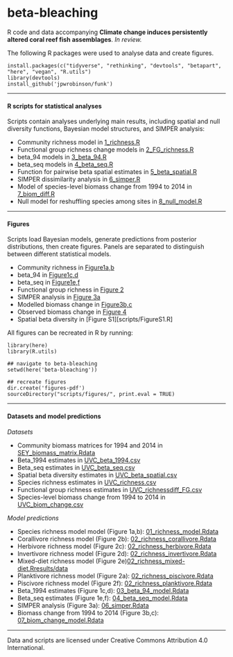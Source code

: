# beta-bleaching
R code and data accompanying **Climate change induces persistently altered coral reef fish assemblages**.  *In review.*

The following R packages were used to analyse data and create figures.

```
install.packages(c("tidyverse", "rethinking", "devtools", "betapart", "here", "vegan", "R.utils")
library(devtools)
install_github('jpwrobinson/funk')
```

****

#### R scripts for statistical analyses 

Scripts contain analyses underlying main results, including spatial and null diversity functions, Bayesian model structures, and SIMPER analysis:

- Community richness model in [1_richness.R](/scripts/1_richness.R)
- Functional group richness change models in [2_FG_richness.R](scripts/2_FG_richness.R)
- beta_94 models in [3_beta_94.R](scripts/3_beta_94.R)
- beta_seq models in [4_beta_seq.R](scripts/4_beta_seq.R)
- Function for pairwise beta spatial estimates in [5_beta_spatial.R](scripts/5_beta_spatial.R)
- SIMPER dissimilarity analysis in [6_simper.R](scripts/6_simper_spatial.R)
- Model of species-level biomass change from 1994 to 2014 in [7_biom_diff.R](scripts/7_biom_diff.R)
- Null model for reshuffling species among sites in [8_null_model.R](scripts/8_null_model.R)

****

#### Figures

Scripts load Bayesian models, generate predictions from posterior distributions, then create figures. Panels are separated to distinguish between different statistical models.

- Community richness in [Figure1a,b](figures/Figure1_ab.R)
- beta_94 in [Figure1c,d](figures/Figure1_cd.R)
- beta_seq in [Figure1e,f](figures/Figure1_ef.R)
- Functional group richness in [Figure 2](figures/Figure2.R)
- SIMPER analysis in [Figure 3a](figures/Figure3_a.R)
- Modelled biomass change in [Figure3b,c]('figures/Figure3_bc.R')
- Observed biomass change in [Figure 4]('figures/Figure4.R')
- Spatial beta diversity in [Figure S1][scripts/FigureS1.R]

All figures can be recreated in R by running:

```library(R.utils)
library(here)
library(R.utils)

## navigate to beta-bleaching
setwd(here('beta-bleaching'))

## recreate figures
dir.create('figures-pdf')
sourceDirectory("scripts/figures/", print.eval = TRUE)
```

****
#### Datasets and model predictions

*Datasets*

* Community biomass matrices for 1994 and 2014 in [SEY_biomass_matrix.Rdata](data/SEY_biomass_matrix.Rdata)
* Beta_1994 estimates in [UVC_beta_1994.csv](data/UVC_beta_1994.csv)
* Beta_seq estimates in [UVC_beta_seq.csv](data/UVC_beta_seq.csv)
* Spatial beta diversity estimates in [UVC_beta_spatial.csv](data/UVC_beta_spatial.csv)
* Species richness estimates in [UVC_richness.csv](data/UVC_richness.csv)
* Functional group richness estimates in [UVC_richnessdiff_FG.csv](data/UVC_richnessdiff_FG.csv)
* Species-level biomass change from 1994 to 2014 in [UVC_biom_change.csv](data/UVC_biom_change.csv)

*Model predictions*

* Species richness model model (Figure 1a,b): [01_richness_model.Rdata](results/01_richness_model.Rdata)
* Corallivore richness model (Figure 2b): [02_richness_corallivore.Rdata](results/02_richness_corallivore.Rdata)
* Herbivore richness model (Figure 2c): [02_richness_herbivore.Rdata](results/02_richness_herbivore.Rdata)
* Invertivore richness model (Figure 2d): [02_richness_invertivore.Rdata](results/02_richness_invertivore.Rdata)
* Mixed-diet richness model (Figure 2e)[02_richness_mixed-diet.Rresults/data](02_richness_mixed-diet.Rdata)
* Planktivore richness model (Figure 2a): [02_richness_piscivore.Rdata](results/02_richness_piscivore.Rdata)
* Piscivore richness model (Figure 2f): [02_richness_planktivore.Rdata](results/02_richness_planktivore.Rdata)
* Beta_1994 estimates (Figure 1c,d): [03_beta_94_model.Rdata](results/03_beta_94_model.Rdata)
* Beta_seq estimates (Figure 1e,f): [04_beta_seq_model.Rdata](results/04_beta_seq_model.Rdata)
* SIMPER analysis (Figure 3a): [06_simper.Rdata](results/06_simper.Rdata)
* Biomass change from 1994 to 2014 (Figure 3b,c): [07_biom_change_model.Rdata](results/07_biom_change_model.Rdata)

****
Data and scripts are licensed under Creative Commons Attribution 4.0 International.
